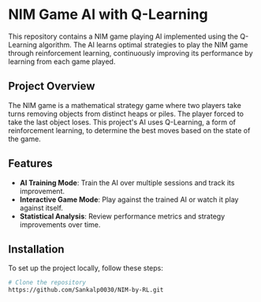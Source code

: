 # NIM Game AI with Q-Learning

This repository contains a NIM game playing AI implemented using the Q-Learning algorithm. The AI learns optimal strategies to play the NIM game through reinforcement learning, continuously improving its performance by learning from each game played.

## Project Overview

The NIM game is a mathematical strategy game where two players take turns removing objects from distinct heaps or piles. The player forced to take the last object loses. This project's AI uses Q-Learning, a form of reinforcement learning, to determine the best moves based on the state of the game.

## Features

- **AI Training Mode**: Train the AI over multiple sessions and track its improvement.
- **Interactive Game Mode**: Play against the trained AI or watch it play against itself.
- **Statistical Analysis**: Review performance metrics and strategy improvements over time.

## Installation

To set up the project locally, follow these steps:

```bash
# Clone the repository
https://github.com/Sankalp0030/NIM-by-RL.git
